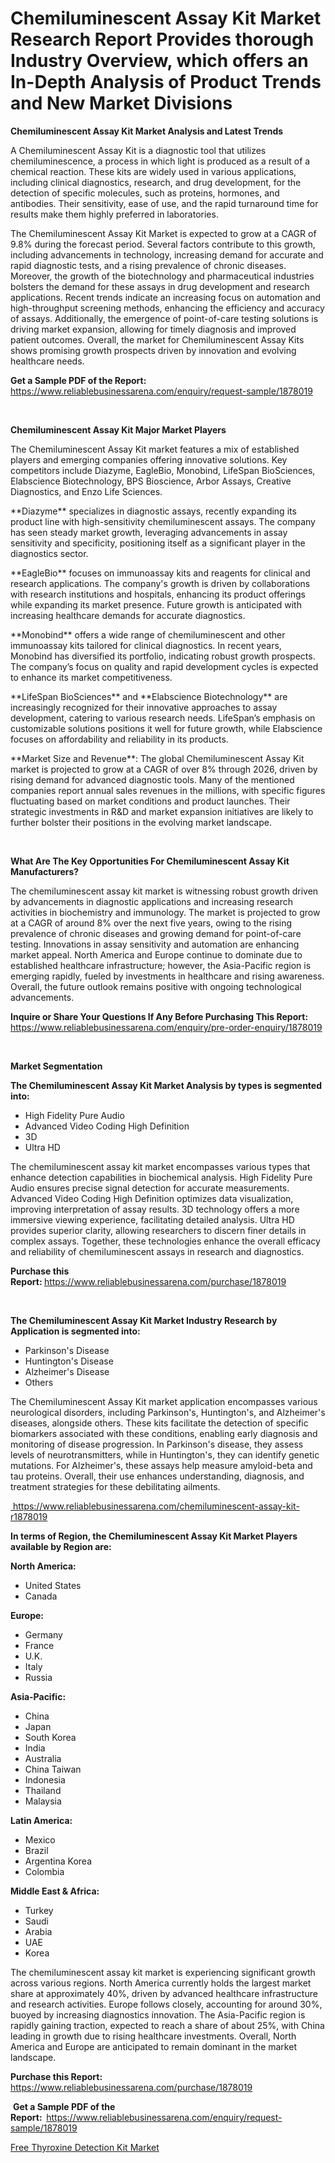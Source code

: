 <p><h1>Chemiluminescent Assay Kit Market Research Report Provides thorough Industry Overview, which offers an In-Depth Analysis of Product Trends and New Market Divisions</h1></p><p><strong>Chemiluminescent Assay Kit Market Analysis and Latest Trends</strong></p>
<p><p>A Chemiluminescent Assay Kit is a diagnostic tool that utilizes chemiluminescence, a process in which light is produced as a result of a chemical reaction. These kits are widely used in various applications, including clinical diagnostics, research, and drug development, for the detection of specific molecules, such as proteins, hormones, and antibodies. Their sensitivity, ease of use, and the rapid turnaround time for results make them highly preferred in laboratories.</p><p>The Chemiluminescent Assay Kit Market is expected to grow at a CAGR of 9.8% during the forecast period. Several factors contribute to this growth, including advancements in technology, increasing demand for accurate and rapid diagnostic tests, and a rising prevalence of chronic diseases. Moreover, the growth of the biotechnology and pharmaceutical industries bolsters the demand for these assays in drug development and research applications. Recent trends indicate an increasing focus on automation and high-throughput screening methods, enhancing the efficiency and accuracy of assays. Additionally, the emergence of point-of-care testing solutions is driving market expansion, allowing for timely diagnosis and improved patient outcomes. Overall, the market for Chemiluminescent Assay Kits shows promising growth prospects driven by innovation and evolving healthcare needs.</p></p>
<p><strong>Get a Sample PDF of the Report:&nbsp;</strong> <a href="https://www.reliablebusinessarena.com/enquiry/request-sample/1878019?utm_campaign=1892&utm_medium=2&utm_source=Github&utm_content=ia&utm_term=05032025&utm_id=chemiluminescent-assay-kit">https://www.reliablebusinessarena.com/enquiry/request-sample/1878019</a></p>
<p>&nbsp;</p>
<p><strong>Chemiluminescent Assay Kit Major Market Players</strong></p>
<p><p>The Chemiluminescent Assay Kit market features a mix of established players and emerging companies offering innovative solutions. Key competitors include Diazyme, EagleBio, Monobind, LifeSpan BioSciences, Elabscience Biotechnology, BPS Bioscience, Arbor Assays, Creative Diagnostics, and Enzo Life Sciences.</p><p>**Diazyme** specializes in diagnostic assays, recently expanding its product line with high-sensitivity chemiluminescent assays. The company has seen steady market growth, leveraging advancements in assay sensitivity and specificity, positioning itself as a significant player in the diagnostics sector.</p><p>**EagleBio** focuses on immunoassay kits and reagents for clinical and research applications. The company's growth is driven by collaborations with research institutions and hospitals, enhancing its product offerings while expanding its market presence. Future growth is anticipated with increasing healthcare demands for accurate diagnostics.</p><p>**Monobind** offers a wide range of chemiluminescent and other immunoassay kits tailored for clinical diagnostics. In recent years, Monobind has diversified its portfolio, indicating robust growth prospects. The company’s focus on quality and rapid development cycles is expected to enhance its market competitiveness.</p><p>**LifeSpan BioSciences** and **Elabscience Biotechnology** are increasingly recognized for their innovative approaches to assay development, catering to various research needs. LifeSpan’s emphasis on customizable solutions positions it well for future growth, while Elabscience focuses on affordability and reliability in its products.</p><p>**Market Size and Revenue**: The global Chemiluminescent Assay Kit market is projected to grow at a CAGR of over 8% through 2026, driven by rising demand for advanced diagnostic tools. Many of the mentioned companies report annual sales revenues in the millions, with specific figures fluctuating based on market conditions and product launches. Their strategic investments in R&D and market expansion initiatives are likely to further bolster their positions in the evolving market landscape.</p></p>
<p>&nbsp;</p>
<p><strong>What Are The Key Opportunities For Chemiluminescent Assay Kit Manufacturers?</strong></p>
<p><p>The chemiluminescent assay kit market is witnessing robust growth driven by advancements in diagnostic applications and increasing research activities in biochemistry and immunology. The market is projected to grow at a CAGR of around 8% over the next five years, owing to the rising prevalence of chronic diseases and growing demand for point-of-care testing. Innovations in assay sensitivity and automation are enhancing market appeal. North America and Europe continue to dominate due to established healthcare infrastructure; however, the Asia-Pacific region is emerging rapidly, fueled by investments in healthcare and rising awareness. Overall, the future outlook remains positive with ongoing technological advancements.</p></p>
<p><strong>Inquire or Share Your Questions If Any Before Purchasing This Report:</strong> <a href="https://www.reliablebusinessarena.com/enquiry/pre-order-enquiry/1878019?utm_campaign=1892&utm_medium=2&utm_source=Github&utm_content=ia&utm_term=05032025&utm_id=chemiluminescent-assay-kit">https://www.reliablebusinessarena.com/enquiry/pre-order-enquiry/1878019</a></p>
<p>&nbsp;</p>
<p><strong>Market Segmentation</strong></p>
<p><strong>The Chemiluminescent Assay Kit Market Analysis by types is segmented into:</strong></p>
<p><ul><li>High Fidelity Pure Audio</li><li>Advanced Video Coding High Definition</li><li>3D</li><li>Ultra HD</li></ul></p>
<p><p>The chemiluminescent assay kit market encompasses various types that enhance detection capabilities in biochemical analysis. High Fidelity Pure Audio ensures precise signal detection for accurate measurements. Advanced Video Coding High Definition optimizes data visualization, improving interpretation of assay results. 3D technology offers a more immersive viewing experience, facilitating detailed analysis. Ultra HD provides superior clarity, allowing researchers to discern finer details in complex assays. Together, these technologies enhance the overall efficacy and reliability of chemiluminescent assays in research and diagnostics.</p></p>
<p><strong>Purchase this Report:&nbsp;</strong><a href="https://www.reliablebusinessarena.com/purchase/1878019?utm_campaign=1892&utm_medium=2&utm_source=Github&utm_content=ia&utm_term=05032025&utm_id=chemiluminescent-assay-kit">https://www.reliablebusinessarena.com/purchase/1878019</a></p>
<p>&nbsp;</p>
<p><strong>The Chemiluminescent Assay Kit Market Industry Research by Application is segmented into:</strong></p>
<p><ul><li>Parkinson's Disease</li><li>Huntington's Disease</li><li>Alzheimer's Disease</li><li>Others</li></ul></p>
<p><p>The Chemiluminescent Assay Kit market application encompasses various neurological disorders, including Parkinson's, Huntington's, and Alzheimer's diseases, alongside others. These kits facilitate the detection of specific biomarkers associated with these conditions, enabling early diagnosis and monitoring of disease progression. In Parkinson's disease, they assess levels of neurotransmitters, while in Huntington's, they can identify genetic mutations. For Alzheimer's, these assays help measure amyloid-beta and tau proteins. Overall, their use enhances understanding, diagnosis, and treatment strategies for these debilitating ailments.</p></p>
<p><a href="https://www.reliablebusinessarena.com/chemiluminescent-assay-kit-r1878019?utm_campaign=1892&utm_medium=2&utm_source=Github&utm_content=ia&utm_term=05032025&utm_id=chemiluminescent-assay-kit">&nbsp;https://www.reliablebusinessarena.com/chemiluminescent-assay-kit-r1878019</a></p>
<p><strong>In terms of Region, the Chemiluminescent Assay Kit Market Players available by Region are:</strong></p>
<p>
    <p> <strong> North America: </strong>
        <ul>
            <li>United States</li>
            <li>Canada</li>
        </ul>
        </p> 
    <p> <strong> Europe: </strong>
        <ul>
            <li>Germany</li>
            <li>France</li>
            <li>U.K.</li>
            <li>Italy</li>
            <li>Russia</li>
        </ul>
        </p> 
    <p> <strong> Asia-Pacific: </strong>
        <ul>
            <li>China</li>
            <li>Japan</li>
            <li>South Korea</li>
            <li>India</li>
            <li>Australia</li>
            <li>China Taiwan</li>
            <li>Indonesia</li>
            <li>Thailand</li>
            <li>Malaysia</li>
        </ul>
        </p> 
    <p> <strong> Latin America: </strong>
        <ul>
            <li>Mexico</li>
            <li>Brazil</li>
            <li>Argentina Korea</li>
            <li>Colombia</li>
        </ul>
        </p> 
    <p> <strong> Middle East & Africa: </strong>
        <ul>
            <li>Turkey</li>
            <li>Saudi</li>
            <li>Arabia</li>
            <li>UAE</li>
            <li>Korea</li>
        </ul>
    </p>
    </p>
<p><p>The chemiluminescent assay kit market is experiencing significant growth across various regions. North America currently holds the largest market share at approximately 40%, driven by advanced healthcare infrastructure and research activities. Europe follows closely, accounting for around 30%, buoyed by increasing diagnostics innovation. The Asia-Pacific region is rapidly gaining traction, expected to reach a share of about 25%, with China leading in growth due to rising healthcare investments. Overall, North America and Europe are anticipated to remain dominant in the market landscape.</p></p>
<p><strong>Purchase this Report: </strong><a href="https://www.reliablebusinessarena.com/purchase/1878019?utm_campaign=1892&utm_medium=2&utm_source=Github&utm_content=ia&utm_term=05032025&utm_id=chemiluminescent-assay-kit">https://www.reliablebusinessarena.com/purchase/1878019</a></p>
<p>&nbsp;<strong>Get a Sample PDF of the Report:&nbsp;&nbsp;</strong><a href="https://www.reliablebusinessarena.com/enquiry/request-sample/1878019?utm_campaign=1892&utm_medium=2&utm_source=Github&utm_content=ia&utm_term=05032025&utm_id=chemiluminescent-assay-kit">https://www.reliablebusinessarena.com/enquiry/request-sample/1878019</a></p>
<p><strong></strong></p>
<p><p><a href="https://github.com/CliffMedina6/Market-Research-Report-List-7/blob/main/free-thyroxine-detection-kit-market.md?utm_campaign=1892&utm_medium=2&utm_source=Github&utm_content=ia&utm_term=05032025&utm_id=chemiluminescent-assay-kit">Free Thyroxine Detection Kit Market</a></p></p>